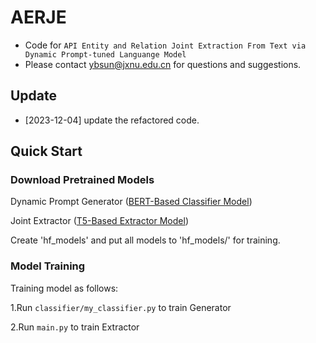 # AERJE
- Code for ``API Entity and Relation Joint Extraction From Text via Dynamic Prompt-tuned Languange Model``
- Please contact ybsun@jxnu.edu.cn for questions and suggestions.

## Update
- [2023-12-04] update the refactored code.

## Quick Start

### Download Pretrained Models
Dynamic Prompt Generator ([BERT-Based Classifier Model](https://huggingface.co/bert-base-uncased))

Joint Extractor ([T5-Based Extractor Model](https://drive.google.com/file/d/15OFkWw8kJA1k2g_zehZ0pxcjTABY2iF1/view))

Create 'hf_models' and put all models to 'hf_models/' for training.

### Model Training

Training model as follows:

1.Run `classifier/my_classifier.py` to train Generator

2.Run `main.py` to train Extractor
